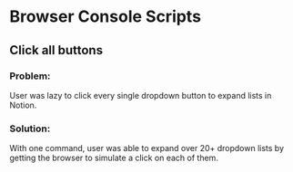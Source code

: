 # Browser Console Scripts

## Click all buttons

### Problem:

User was lazy to click every single dropdown button to expand lists in Notion.

### Solution: 

With one command, user was able to expand over 20+ dropdown lists by getting the browser to simulate a click on each of them.
